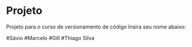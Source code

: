 # Projeto
Projeto para o curso de versionamento de código
Insira seu nome abaixo:

#Sávio
#Marcelo
#Gill
#Thiago Silva